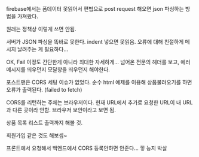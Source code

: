 firebase에서는 폼데이터 못읽어서 편법으로 post request 해오면 json 파싱하는 방법을 가져왔다.

원래는 정책상 이렇게 쓰면 안됨.

서버가 JSON 파싱을 똑바로 못한다.
indent 넣으면 못읽음.
오류에 대해 친절하게 메시지 날려주는 게 필요하다...

OK, Fail 이정도 간단한게 아니라 최대한 자세하게...
넘어온 전문의 헤더를 보고, 에러메시지를 띄우던지 모달창을 띄우던지 해야한다.

포스트맨은 CORS 세팅 이슈가 없었다.
순수 html 예제를 이용해 상품불러오기를 하면 오류가 출력된다.
(failed to fetch)

CORS를 리턴하는 주체는 브라우저이다.
현재 URL에서 추가로 요청한 URL이 내 URL과 다른 곳이라 안함.
브라우저 보안이라고 보면 됨.

상품 목록 리스트 출력까지 해볼 것.

회원가입 같은 것도 해보셈~

프론트에서 요청해서 백엔드에서 CORS 등록안하면 안준다... 힣 능지 박살

